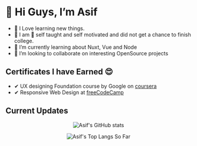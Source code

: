# 👋 Hi Guys, I’m Asif

- 👀 I Love learning new things.
- 🎉 I am 💯 self taught and self motivated and did not get a chance to finish college.
- 🌱 I’m currently learning about Nuxt, Vue and Node
- 💞️ I’m looking to collaborate on interesting OpenSource projects

## Certificates I have Earned 😍

- ✔ UX designing Foundation course by Google on [coursera](https://www.coursera.org/account/accomplishments/verify/LK97V44NVKUC)
- ✔ Responsive Web Design at [freeCodeCamp](https://freecodecamp.org/certification/fcc97e5e4f6-2c66-4baf-80a6-7ce08ce4278e/responsive-web-design)

## Current Updates

<!-- [![Asif's GitHub stats](https://github-readme-stats.vercel.app/api?username=asifthewebguy&show_icons=true&theme=merko)](https://asifthewebguy.me) -->

<p align="center">
    <img src="https://github-readme-stats.vercel.app/api?username=asifthewebguy&show_icons=true&theme=merko" alt="Asif's GitHub stats"/>
</p>
<p align="center">
    <img src="https://github-readme-stats.vercel.app/api/top-langs/?username=asifthewebguy&layout=compact&show_icons=true&theme=merko" alt="Asif's Top Langs So Far">
</p>
<!-- [![Top Langs](https://github-readme-stats.vercel.app/api/top-langs/?username=asifthewebguy&layout=compact&show_icons=true&theme=merko)](https://asifthewebguy.me) -->
